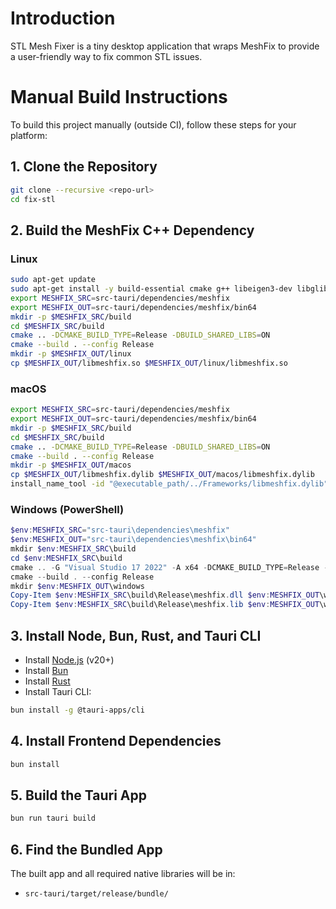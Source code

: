 # Introduction

STL Mesh Fixer is a tiny desktop application that wraps MeshFix to provide a user-friendly way to fix common STL issues.

# Manual Build Instructions

To build this project manually (outside CI), follow these steps for your platform:

## 1. Clone the Repository

```sh
git clone --recursive <repo-url>
cd fix-stl
```

## 2. Build the MeshFix C++ Dependency

### Linux

```sh
sudo apt-get update
sudo apt-get install -y build-essential cmake g++ libeigen3-dev libglib2.0-dev libgtk-3-dev libsoup-3.0-dev javascriptcoregtk-4.1-dev webkit2gtk-4.1-dev pkg-config
export MESHFIX_SRC=src-tauri/dependencies/meshfix
export MESHFIX_OUT=src-tauri/dependencies/meshfix/bin64
mkdir -p $MESHFIX_SRC/build
cd $MESHFIX_SRC/build
cmake .. -DCMAKE_BUILD_TYPE=Release -DBUILD_SHARED_LIBS=ON
cmake --build . --config Release
mkdir -p $MESHFIX_OUT/linux
cp $MESHFIX_OUT/libmeshfix.so $MESHFIX_OUT/linux/libmeshfix.so
```

### macOS

```sh
export MESHFIX_SRC=src-tauri/dependencies/meshfix
export MESHFIX_OUT=src-tauri/dependencies/meshfix/bin64
mkdir -p $MESHFIX_SRC/build
cd $MESHFIX_SRC/build
cmake .. -DCMAKE_BUILD_TYPE=Release -DBUILD_SHARED_LIBS=ON
cmake --build . --config Release
mkdir -p $MESHFIX_OUT/macos
cp $MESHFIX_OUT/libmeshfix.dylib $MESHFIX_OUT/macos/libmeshfix.dylib
install_name_tool -id "@executable_path/../Frameworks/libmeshfix.dylib" $MESHFIX_OUT/macos/libmeshfix.dylib
```

### Windows (PowerShell)

```powershell
$env:MESHFIX_SRC="src-tauri\dependencies\meshfix"
$env:MESHFIX_OUT="src-tauri\dependencies\meshfix\bin64"
mkdir $env:MESHFIX_SRC\build
cd $env:MESHFIX_SRC\build
cmake .. -G "Visual Studio 17 2022" -A x64 -DCMAKE_BUILD_TYPE=Release -DBUILD_SHARED_LIBS=ON
cmake --build . --config Release
mkdir $env:MESHFIX_OUT\windows
Copy-Item $env:MESHFIX_SRC\build\Release\meshfix.dll $env:MESHFIX_OUT\windows\meshfix.dll
Copy-Item $env:MESHFIX_SRC\build\Release\meshfix.lib $env:MESHFIX_OUT\windows\meshfix.lib
```

## 3. Install Node, Bun, Rust, and Tauri CLI

- Install [Node.js](https://nodejs.org/) (v20+)
- Install [Bun](https://bun.sh/)
- Install [Rust](https://rustup.rs/)
- Install Tauri CLI:

```sh
bun install -g @tauri-apps/cli
```

## 4. Install Frontend Dependencies

```sh
bun install
```

## 5. Build the Tauri App

```sh
bun run tauri build
```

## 6. Find the Bundled App

The built app and all required native libraries will be in:

- `src-tauri/target/release/bundle/`
